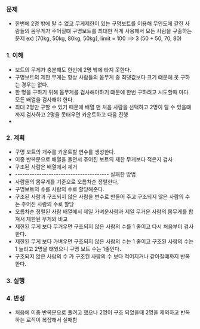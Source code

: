 ### 문제
- 한번에 2명 밖에 탈 수 없고 무게제한이 있는 구명보트를 이용해 무인도에 갇힌 사람들의 몸무게가 주어질떄 구명보트를 최대한 적게 사용해서 모든 사람을 구출하는 문제
 ex) [70kg, 50kg, 80kg, 50kg], limit = 100 ==> 3 (50 + 50, 70, 80)
### 1. 이해
- 보트의 무게가 충분해도 한번에 2명 밖에 타지 못한다.
- 구명보트의 제한 무게는 항상 사람들의 몸무게 중 최댓값보다 크기 떄문에 못 구하는 경우는 없다.
- 한 명을 구하기 위해 몸무게를 검사해야하기 떄문에 한번 구하려고 시도할때 마다 모든 배열을 검사해야 한다.
- 최대 2명만 구할 수 있기 때문에 배열 맨 처음 사람을 선택하고 2명이 탈 수 있을떄 까지 검사하고 2명을 못태우면 카운트하고 다음 진행 
- 
### 2. 계획
- 구명 보트의 개수를 카운트할 변수를 생성한다.
- 이중 반복문으로 배열을 돌면서 주어진 보트의 제한 무게보다 적은지 검사
- 구조된 사람은 배열에서 제거
- --------------------------------------- 실패한 방법
- 사람들의 몸무게를 기준으로 오름차순 정렬한다,
- 구명보트의 수를 사람의 수로 할당해준다.
- 구조된 사람과 구조되지 않은 사람을 변수로 만들어 주고 구조되지 않은 사람의 수는 주어진 사람의 수로 할당
- 오름차순 정렬된 사람 배열에서 제일 가벼운사람과 제일 무거운 사람의 몸무게를 합쳐서 제한된 무게와 비교
- 제한된 무게 보다 무거우면 구조되지 않은 사람의 수를 1 줄이고 다시 처음부터 검사한다.
- 제한된 무게 보다 가벼우면 구조되지 않은 사람의 수는 1 줄이고 구조된 사람의 수는 1 늘리고 2명을 태웠으니 구명 보트 수는 1줄인다.
- 구조되지 않은 사람의 수 가 구조된 사람의 수 보다 적어지거나 같아질떄까지 반복한다.
### 3. 실행

### 4. 반성
- 처음에 이중 반복문으로 풀려고 했으나 2명이 구조 되었을때 2명을 제외하고 반복하는 로직이 복잡해서 실패함
